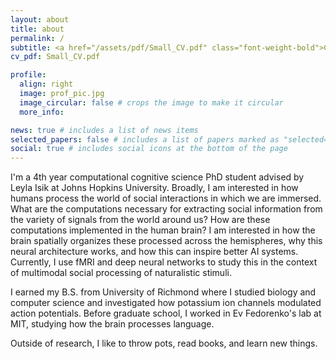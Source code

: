 ```yaml
---
layout: about
title: about
permalink: /
subtitle: <a href="/assets/pdf/Small_CV.pdf" class="font-weight-bold">CV [updated Dec 2024]</a> 
cv_pdf: Small_CV.pdf

profile:
  align: right
  image: prof_pic.jpg
  image_circular: false # crops the image to make it circular
  more_info: 

news: true # includes a list of news items
selected_papers: false # includes a list of papers marked as "selected={true}"
social: true # includes social icons at the bottom of the page
---
```


I'm a 4th year computational cognitive science PhD student advised by Leyla Isik at Johns Hopkins University. 
Broadly, I am interested in how humans process the world of social interactions in which we are immersed. What are the computations necessary for extracting social information from the variety of signals from the world around us? How are these computations implemented in the human brain? I am interested in how the brain spatially organizes these processed across the hemispheres, why this neural architecture works, and how this can inspire better AI systems. Currently, I use fMRI and deep neural networks to study this in the context of multimodal social processing of naturalistic stimuli. 

I earned my B.S. from University of Richmond where I studied biology and computer science and investigated how potassium ion channels modulated action potentials. Before graduate school, I worked in Ev Fedorenko's lab at MIT, studying how the brain processes language.

Outside of research, I like to throw pots, read books, and learn new things.
